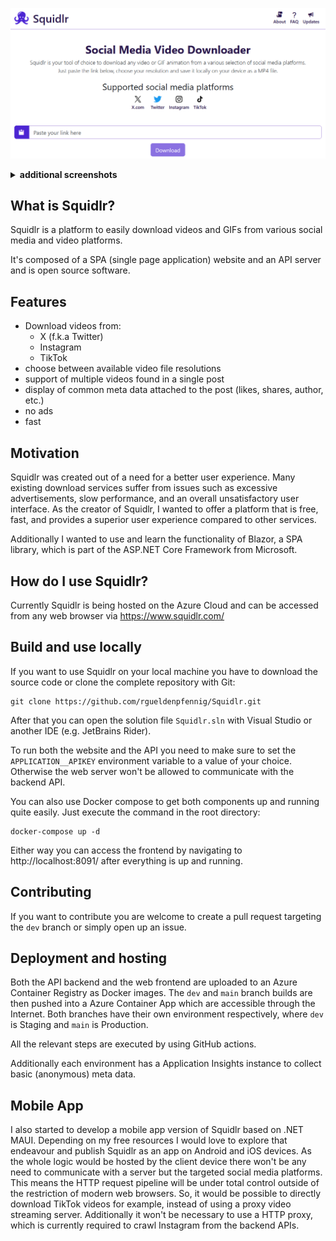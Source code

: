 ![Squidlr landing page](/docs/img/2024-08-14-squidlr-screenshot-landing.png)

<details>
<summary><strong>additional screenshots</strong></summary>

![X post with multiple video files](/docs/img/2024-06-30-squidlr-screenshot-download.png)

</details>

## What is Squidlr?
Squidlr is a platform to easily download videos and GIFs from various social media and video platforms.

It's composed of a SPA (single page application) website and an API server and is open source software.

## Features
- Download videos from:
  - X (f.k.a Twitter)
  - Instagram
  - TikTok
- choose between available video file resolutions
- support of multiple videos found in a single post
- display of common meta data attached to the post (likes, shares, author, etc.)
- no ads
- fast

## Motivation
Squidlr was created out of a need for a better user experience. Many existing download services suffer from issues such as excessive advertisements, slow performance, and an overall unsatisfactory user interface. As the creator of Squidlr, I wanted to offer a platform that is free, fast, and provides a superior user experience compared to other services.

Additionally I wanted to use and learn the functionality of Blazor, a SPA library, which is part of the ASP.NET Core Framework from Microsoft.

## How do I use Squidlr?
Currently Squidlr is being hosted on the Azure Cloud and can be accessed from any web browser via https://www.squidlr.com/

## Build and use locally
If you want to use Squidlr on your local machine you have to download the source code or clone the complete repository with Git:

```shell
git clone https://github.com/rgueldenpfennig/Squidlr.git
```

After that you can open the solution file `Squidlr.sln` with Visual Studio or another IDE (e.g. JetBrains Rider).

To run both the website and the API you need to make sure to set the `APPLICATION__APIKEY` environment variable to a value of your choice. Otherwise the web server won't be allowed to communicate with the backend API.

You can also use Docker compose to get both components up and running quite easily. Just execute the command in the root directory:
```shell
docker-compose up -d
```

Either way you can access the frontend by navigating to http://localhost:8091/ after everything is up and running.

## Contributing
If you want to contribute you are welcome to create a pull request targeting the `dev` branch or simply open up an issue.

## Deployment and hosting
Both the API backend and the web frontend are uploaded to an Azure Container Registry as Docker images. The `dev` and `main` branch builds are then pushed into a Azure Container App which are accessible through the Internet. Both branches have their own environment respectively, where `dev` is Staging and `main` is Production.

All the relevant steps are executed by using GitHub actions.

Additionally each environment has a Application Insights instance to collect basic (anonymous) meta data.

## Mobile App
I also started to develop a mobile app version of Squidlr based on .NET MAUI. Depending on my free resources I would love to explore that endeavour and publish Squidlr as an app on Android and iOS devices. As the whole logic would be hosted by the client device there won't be any need to communicate with a server but the targeted social media platforms. This means the HTTP request pipeline will be under total control outside of the restriction of modern web browsers. So, it would be possible to directly download TikTok videos for example, instead of using a proxy video streaming server. Additionally it won't be necessary to use a HTTP proxy, which is currently required to crawl Instagram from the backend APIs.
